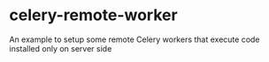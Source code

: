 # celery-remote-worker
An example to setup some remote Celery workers that execute code installed only on server side
